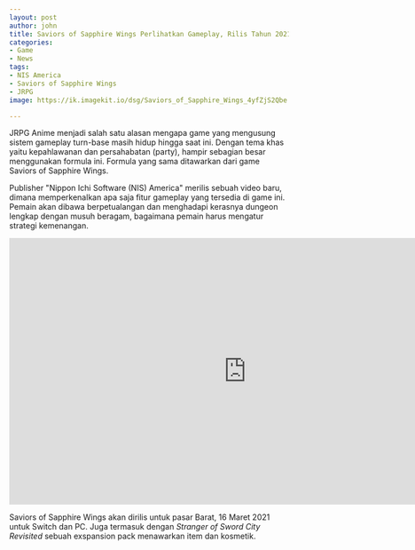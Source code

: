 ```yaml
---
layout: post
author: john
title: Saviors of Sapphire Wings Perlihatkan Gameplay, Rilis Tahun 2021
categories:
- Game
- News
tags:
- NIS America
- Saviors of Sapphire Wings
- JRPG
image: https://ik.imagekit.io/dsg/Saviors_of_Sapphire_Wings_4yfZjS2Qbe.jpg

---
```

JRPG Anime menjadi salah satu alasan mengapa game yang mengusung sistem gameplay turn-base masih hidup hingga saat ini. Dengan tema khas yaitu kepahlawanan dan persahabatan (party), hampir sebagian besar menggunakan formula ini. Formula yang sama ditawarkan dari game Saviors of Sapphire Wings.

Publisher "Nippon Ichi Software (NIS) America" merilis sebuah video baru, dimana memperkenalkan apa saja fitur gameplay yang tersedia di game ini. Pemain akan dibawa berpetualangan dan menghadapi kerasnya dungeon lengkap dengan musuh beragam, bagaimana pemain harus mengatur strategi kemenangan.

<div class="embed-container"><iframe width="853" height="480" src="https://www.youtube.com/embed/ycQajmVdSPk" frameborder="0" allow="accelerometer; autoplay; clipboard-write; encrypted-media; gyroscope; picture-in-picture" allowfullscreen></iframe></div>

Saviors of Sapphire Wings akan dirilis untuk pasar Barat, 16 Maret 2021 untuk Switch dan PC. Juga termasuk dengan _Stranger of Sword City Revisited_ sebuah exspansion pack menawarkan item dan kosmetik.